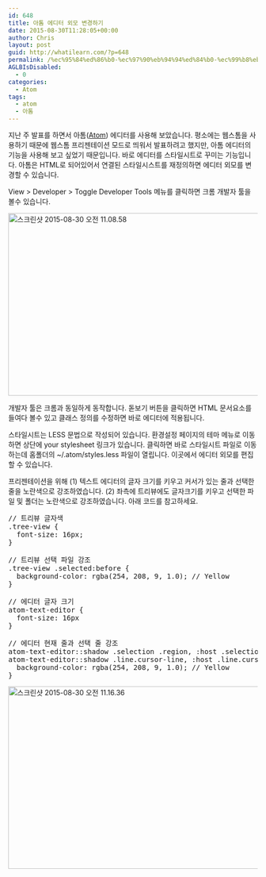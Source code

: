 ```yaml
---
id: 648
title: 아톰 에디터 외모 변경하기
date: 2015-08-30T11:28:05+00:00
author: Chris
layout: post
guid: http://whatilearn.com/?p=648
permalink: /%ec%95%84%ed%86%b0-%ec%97%90%eb%94%94%ed%84%b0-%ec%99%b8%eb%aa%a8-%eb%b3%80%ea%b2%bd%ed%95%98%ea%b8%b0/
AGLBIsDisabled:
  - 0
categories:
  - Atom
tags:
  - atom
  - 아톰
---
```

지난 주 발표를 하면서 아톰(<a href="https://atom.io/">Atom</a>) 에디터를 사용해 보았습니다. 평소에는 웹스톰을 사용하기 때문에 웹스톰 프리젠테이션 모드로 띄워서 발표하려고 했지만, 아톰 에디터의 기능을 사용해 보고 싶었기 때문입니다. 바로 에디터를 스타일시트로 꾸미는 기능입니다. 아톰은 HTML로 되어있어서 연결된 스타일시스트를 재정의하면 에디터 외모를 변경할 수 있습니다.

View &gt; Developer &gt; Toggle Developer Tools 메뉴를 클릭하면 크롬 개발자 툴을 볼수 있습니다.

<a href="http://whatilearn.com/wp-content/uploads/2015/08/스크린샷-2015-08-30-오전-11.08.58.png"><img class=" size-large wp-image-649 aligncenter" src="http://whatilearn.com/wp-content/uploads/2015/08/스크린샷-2015-08-30-오전-11.08.58-1024x588.png" alt="스크린샷 2015-08-30 오전 11.08.58" width="640" height="368" /></a>

개발자 툴은 크롬과 동일하게 동작합니다. 돋보기 버튼을 클릭하면 HTML 문서요소를 들여다 볼수 있고 클래스 정의를 수정하면 바로 에디터에 적용됩니다.

스타일시트는 LESS 문법으로 작성되어 있습니다. 환경설정 페이지의 테마 메뉴로 이동하면 상단에 your stylesheet 링크가 있습니다. 클릭하면 바로 스타일시트 파일로 이동하는데 홈폴더의 ~/.atom/styles.less 파일이 열립니다. 이곳에서 에디터 외모를 편집할 수 있습니다.

프리젠테이션을 위해 (1) 텍스트 에디터의 글자 크기를 키우고 커서가 있는 줄과 선택한 줄을 노란색으로 강조하였습니다. (2) 좌측에 트리뷰에도 글자크기를 키우고 선택한 파일 및 폴더는 노란색으로 강조하였습니다. 아래 코드를 참고하세요.

<pre class="lang:default decode:true ">// 트리뷰 글자색
.tree-view {
  font-size: 16px;
}

// 트리뷰 선택 파일 강조 
.tree-view .selected:before {
  background-color: rgba(254, 208, 9, 1.0); // Yellow
}

// 에디터 글자 크기 
atom-text-editor {
  font-size: 16px
}

// 에디터 현재 줄과 선택 줄 강조
atom-text-editor::shadow .selection .region, :host .selection .region,
atom-text-editor::shadow .line.cursor-line, :host .line.cursor-line {
  background-color: rgba(254, 208, 9, 1.0); // Yellow
}
</pre>

<a href="http://whatilearn.com/wp-content/uploads/2015/08/스크린샷-2015-08-30-오전-11.16.36.png"><img class=" size-large wp-image-650 aligncenter" src="http://whatilearn.com/wp-content/uploads/2015/08/스크린샷-2015-08-30-오전-11.16.36-1024x588.png" alt="스크린샷 2015-08-30 오전 11.16.36" width="640" height="368" /></a>